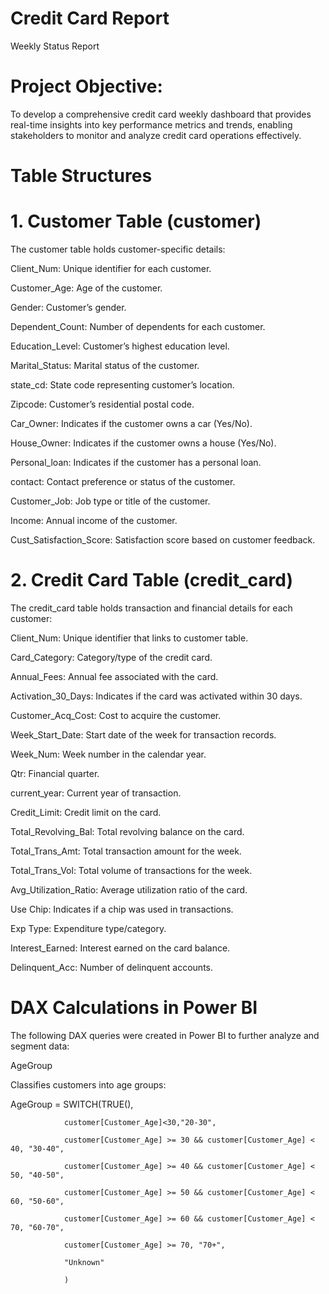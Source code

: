 # Credit Card Report 

Weekly Status Report

# Project Objective:
To develop a comprehensive credit card weekly dashboard that provides real-time insights into key performance metrics and trends, enabling stakeholders to monitor and analyze credit card operations effectively.

# Table Structures
# 1. Customer Table (customer)

The customer table holds customer-specific details:

Client_Num: Unique identifier for each customer.

Customer_Age: Age of the customer.

Gender: Customer’s gender.

Dependent_Count: Number of dependents for each customer.

Education_Level: Customer’s highest education level.

Marital_Status: Marital status of the customer.

state_cd: State code representing customer’s location.

Zipcode: Customer’s residential postal code.

Car_Owner: Indicates if the customer owns a car (Yes/No).

House_Owner: Indicates if the customer owns a house (Yes/No).

Personal_loan: Indicates if the customer has a personal loan.

contact: Contact preference or status of the customer.

Customer_Job: Job type or title of the customer.

Income: Annual income of the customer.

Cust_Satisfaction_Score: Satisfaction score based on customer feedback.

# 2. Credit Card Table (credit_card)

The credit_card table holds transaction and financial details for each customer:

Client_Num: Unique identifier that links to customer table.

Card_Category: Category/type of the credit card.

Annual_Fees: Annual fee associated with the card.

Activation_30_Days: Indicates if the card was activated within 30 days.

Customer_Acq_Cost: Cost to acquire the customer.

Week_Start_Date: Start date of the week for transaction records.

Week_Num: Week number in the calendar year.

Qtr: Financial quarter.

current_year: Current year of transaction.

Credit_Limit: Credit limit on the card.

Total_Revolving_Bal: Total revolving balance on the card.

Total_Trans_Amt: Total transaction amount for the week.

Total_Trans_Vol: Total volume of transactions for the week.

Avg_Utilization_Ratio: Average utilization ratio of the card.

Use Chip: Indicates if a chip was used in transactions.

Exp Type: Expenditure type/category.

Interest_Earned: Interest earned on the card balance.

Delinquent_Acc: Number of delinquent accounts.

# DAX Calculations in Power BI

The following DAX queries were created in Power BI to further analyze and segment data:

AgeGroup

Classifies customers into age groups:


AgeGroup = SWITCH(TRUE(),

                customer[Customer_Age]<30,"20-30", 
                
                customer[Customer_Age] >= 30 && customer[Customer_Age] < 40, "30-40", 
                
                customer[Customer_Age] >= 40 && customer[Customer_Age] < 50, "40-50",
                
                customer[Customer_Age] >= 50 && customer[Customer_Age] < 60, "50-60",
                
                customer[Customer_Age] >= 60 && customer[Customer_Age] < 70, "60-70",
                
                customer[Customer_Age] >= 70, "70+",
                
                "Unknown"
                
                )

